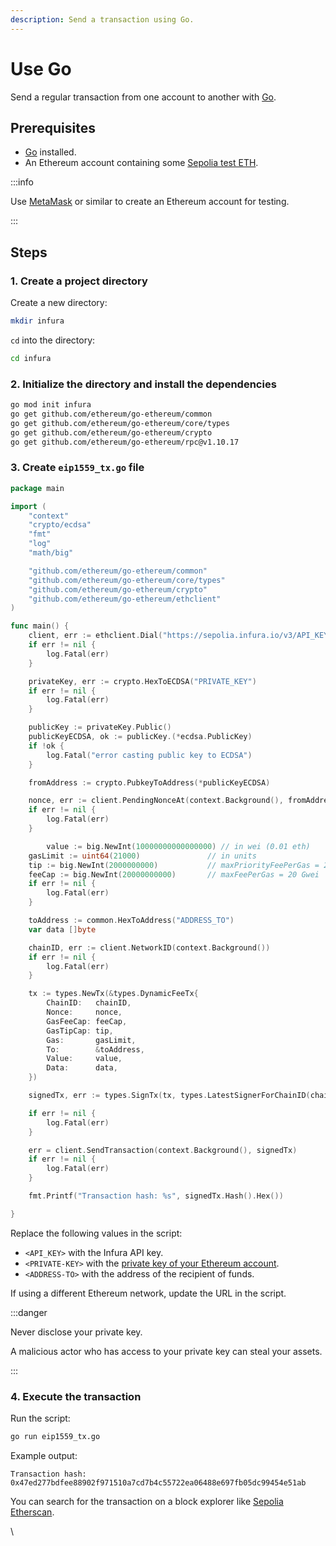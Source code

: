 ```yaml
---
description: Send a transaction using Go.
---
```


# Use Go

Send a regular transaction from one account to another with [Go](https://go.dev/).

## Prerequisites

- [Go](https://go.dev/doc/install) installed.
- An Ethereum account containing some [Sepolia test ETH](https://www.infura.io/faucet).

:::info

Use [MetaMask](https://metamask.io) or similar to create an Ethereum account for testing.

:::

## Steps

### 1. Create a project directory

Create a new directory:

```bash
mkdir infura
```

`cd` into the directory:

```bash
cd infura
```

### 2. Initialize the directory and install the dependencies

```bash
go mod init infura
go get github.com/ethereum/go-ethereum/common
go get github.com/ethereum/go-ethereum/core/types
go get github.com/ethereum/go-ethereum/crypto
go get github.com/ethereum/go-ethereum/rpc@v1.10.17
```

### 3. Create `eip1559_tx.go` file

```go
package main

import (
	"context"
	"crypto/ecdsa"
	"fmt"
	"log"
	"math/big"

	"github.com/ethereum/go-ethereum/common"
	"github.com/ethereum/go-ethereum/core/types"
	"github.com/ethereum/go-ethereum/crypto"
	"github.com/ethereum/go-ethereum/ethclient"
)

func main() {
	client, err := ethclient.Dial("https://sepolia.infura.io/v3/API_KEY")
	if err != nil {
		log.Fatal(err)
	}

	privateKey, err := crypto.HexToECDSA("PRIVATE_KEY")
	if err != nil {
		log.Fatal(err)
	}

	publicKey := privateKey.Public()
	publicKeyECDSA, ok := publicKey.(*ecdsa.PublicKey)
	if !ok {
		log.Fatal("error casting public key to ECDSA")
	}

	fromAddress := crypto.PubkeyToAddress(*publicKeyECDSA)

	nonce, err := client.PendingNonceAt(context.Background(), fromAddress)
	if err != nil {
		log.Fatal(err)
	}

        value := big.NewInt(10000000000000000) // in wei (0.01 eth)
	gasLimit := uint64(21000)               // in units
	tip := big.NewInt(2000000000)           // maxPriorityFeePerGas = 2 Gwei
	feeCap := big.NewInt(20000000000)       // maxFeePerGas = 20 Gwei
	if err != nil {
		log.Fatal(err)
	}

	toAddress := common.HexToAddress("ADDRESS_TO")
	var data []byte

	chainID, err := client.NetworkID(context.Background())
	if err != nil {
		log.Fatal(err)
	}

	tx := types.NewTx(&types.DynamicFeeTx{
		ChainID:   chainID,
		Nonce:     nonce,
		GasFeeCap: feeCap,
		GasTipCap: tip,
		Gas:       gasLimit,
		To:        &toAddress,
		Value:     value,
		Data:      data,
	})

	signedTx, err := types.SignTx(tx, types.LatestSignerForChainID(chainID), privateKey)

	if err != nil {
		log.Fatal(err)
	}

	err = client.SendTransaction(context.Background(), signedTx)
	if err != nil {
		log.Fatal(err)
	}

	fmt.Printf("Transaction hash: %s", signedTx.Hash().Hex())

}
```

Replace the following values in the script:

- `<API_KEY>` with the Infura API key.
- `<PRIVATE-KEY>` with the [private key of your Ethereum account](https://metamask.zendesk.com/hc/en-us/articles/360015289632-How-to-Export-an-Account-Private-Key).
- `<ADDRESS-TO>` with the address of the recipient of funds.

If using a different Ethereum network, update the URL in the script.

:::danger

Never disclose your private key.

A malicious actor who has access to your private key can steal your assets.

:::

### 4. Execute the transaction

Run the script:

```bash
go run eip1559_tx.go
```

Example output:

```
Transaction hash: 0x47ed277bdfee88902f971510a7cd7b4c55722ea06488e697fb05dc99454e51ab
```

You can search for the transaction on a block explorer like [Sepolia Etherscan](https://sepolia.etherscan.io/).

\
